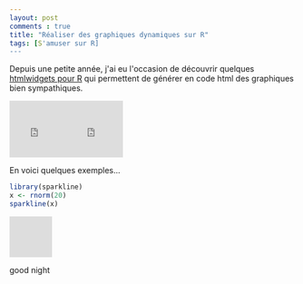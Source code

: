 ```yaml
---
layout: post
comments : true
title: "Réaliser des graphiques dynamiques sur R"
tags: [S'amuser sur R]
---
```


Depuis une petite année, j'ai eu l'occasion de découvrir quelques [htmlwidgets pour R](http://gallery.htmlwidgets.org/) qui permettent de générer en code html des graphiques bien sympathiques. 

<iframe width="100" height="100" src="https://antuki.github.io/figure/graph_html_test.html" frameborder="0" scrolling="no" marginheight="0" marginwidth="0"></iframe><iframe width="100" height="100" src="https://antuki.github.io/figure/graph_html_test.html" frameborder="0" scrolling="no" marginheight="0" marginwidth="0"></iframe>

En voici quelques exemples...

<!--break-->


```r
library(sparkline)
x <- rnorm(20)
sparkline(x)

```

<div style="position:relative;width:75px;height:36px;overflow:hidden;"><iframe scrolling="no" style="position:absolute;width:1000px;height:1000px;left:-41px;top:-41px;" src="https://antuki.github.io/figure/graph_html_test.html"></iframe></div><div style="position:relative;width:75px;height:36px;overflow:hidden;"><iframe scrolling="no" style="position:absolute;width:1000px;height:1000px;left:-41px;top:-41px;" src="https://antuki.github.io/figure/graph_html_test.html"></iframe></div>

good night

